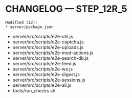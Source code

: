 # CHANGELOG — STEP_12R_5
    Modified (12):
    * server/package.json
* server/src/scripts/e2e-util.js
* server/src/scripts/e2e-captcha.js
* server/src/scripts/e2e-uploads.js
* server/src/scripts/e2e-mod-actions.js
* server/src/scripts/e2e-search-db.js
* server/src/scripts/e2e-feed.js
* server/src/scripts/e2e-ws.js
* server/src/scripts/e2e-digest.js
* server/src/scripts/e2e-sessions.js
* server/src/scripts/e2e-all.js
* tools/run_checks.sh
